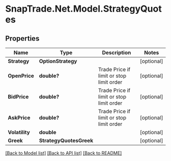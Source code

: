 # SnapTrade.Net.Model.StrategyQuotes

## Properties

Name | Type | Description | Notes
------------ | ------------- | ------------- | -------------
**Strategy** | **OptionStrategy** |  | [optional] 
**OpenPrice** | **double?** | Trade Price if limit or stop limit order | [optional] 
**BidPrice** | **double?** | Trade Price if limit or stop limit order | [optional] 
**AskPrice** | **double?** | Trade Price if limit or stop limit order | [optional] 
**Volatility** | **double** |  | [optional] 
**Greek** | **StrategyQuotesGreek** |  | [optional] 

[[Back to Model list]](../README.md#documentation-for-models) [[Back to API list]](../README.md#documentation-for-api-endpoints) [[Back to README]](../README.md)

